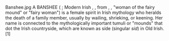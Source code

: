 Banshee.jpg A BANSHEE ( ; Modern Irish , , from , , "woman of the fairy mound" or "fairy woman") is a female spirit in Irish mythology who heralds the death of a family member, usually by wailing, shrieking, or keening. Her name is connected to the mythologically important tumuli or "mounds" that dot the Irish countryside, which are known as síde (singular _síd_) in Old Irish.[1]
